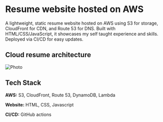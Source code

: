 
# Resume website hosted on AWS

A lightweight, static resume website hosted on AWS using S3 for storage, CloudFront for CDN, and Route 53 for DNS. Built with HTML/CSS/JavaScript, it showcases my self taught experience and skills. Deployed via CI/CD for easy updates.


## Cloud resume architecture

![Photo](https://i.imgur.com/kt7wWnS.png)


## Tech Stack

**AWS:** S3, CloudFront, Route 53, DynamoDB, Lambda

**Website:** HTML, CSS, Javascript

**CI/CD:** GitHub actions
